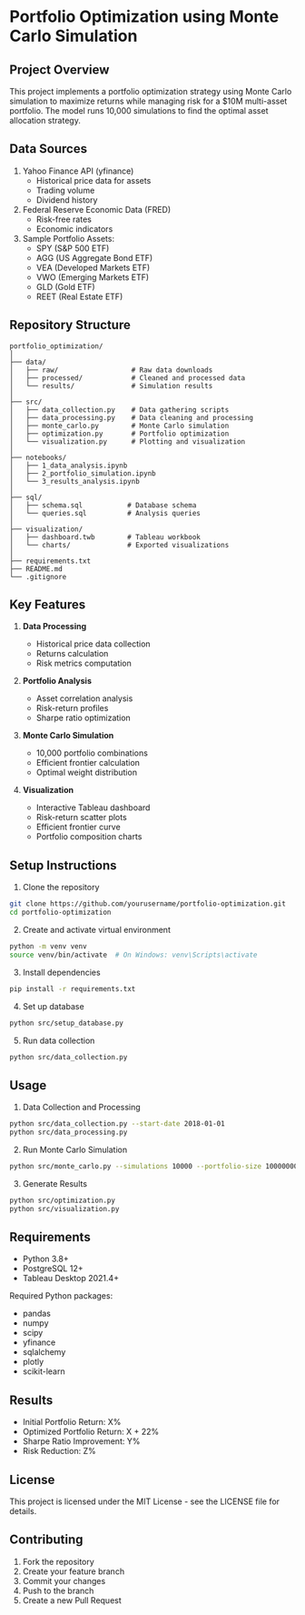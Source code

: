 # Portfolio Optimization using Monte Carlo Simulation

## Project Overview
This project implements a portfolio optimization strategy using Monte Carlo simulation to maximize returns while managing risk for a $10M multi-asset portfolio. The model runs 10,000 simulations to find the optimal asset allocation strategy.

## Data Sources
1. Yahoo Finance API (yfinance)
   - Historical price data for assets
   - Trading volume
   - Dividend history
2. Federal Reserve Economic Data (FRED)
   - Risk-free rates
   - Economic indicators
3. Sample Portfolio Assets:
   - SPY (S&P 500 ETF)
   - AGG (US Aggregate Bond ETF)
   - VEA (Developed Markets ETF)
   - VWO (Emerging Markets ETF)
   - GLD (Gold ETF)
   - REET (Real Estate ETF)

## Repository Structure
```
portfolio_optimization/
│
├── data/
│   ├── raw/                  # Raw data downloads
│   ├── processed/            # Cleaned and processed data
│   └── results/              # Simulation results
│
├── src/
│   ├── data_collection.py    # Data gathering scripts
│   ├── data_processing.py    # Data cleaning and processing
│   ├── monte_carlo.py        # Monte Carlo simulation
│   ├── optimization.py       # Portfolio optimization
│   └── visualization.py      # Plotting and visualization
│
├── notebooks/
│   ├── 1_data_analysis.ipynb
│   ├── 2_portfolio_simulation.ipynb
│   └── 3_results_analysis.ipynb
│
├── sql/
│   ├── schema.sql           # Database schema
│   └── queries.sql          # Analysis queries
│
├── visualization/
│   ├── dashboard.twb        # Tableau workbook
│   └── charts/              # Exported visualizations
│
├── requirements.txt
├── README.md
└── .gitignore
```

## Key Features
1. **Data Processing**
   - Historical price data collection
   - Returns calculation
   - Risk metrics computation

2. **Portfolio Analysis**
   - Asset correlation analysis
   - Risk-return profiles
   - Sharpe ratio optimization

3. **Monte Carlo Simulation**
   - 10,000 portfolio combinations
   - Efficient frontier calculation
   - Optimal weight distribution

4. **Visualization**
   - Interactive Tableau dashboard
   - Risk-return scatter plots
   - Efficient frontier curve
   - Portfolio composition charts

## Setup Instructions
1. Clone the repository
```bash
git clone https://github.com/yourusername/portfolio-optimization.git
cd portfolio-optimization
```

2. Create and activate virtual environment
```bash
python -m venv venv
source venv/bin/activate  # On Windows: venv\Scripts\activate
```

3. Install dependencies
```bash
pip install -r requirements.txt
```

4. Set up database
```bash
python src/setup_database.py
```

5. Run data collection
```bash
python src/data_collection.py
```

## Usage
1. Data Collection and Processing
```bash
python src/data_collection.py --start-date 2018-01-01
python src/data_processing.py
```

2. Run Monte Carlo Simulation
```bash
python src/monte_carlo.py --simulations 10000 --portfolio-size 10000000
```

3. Generate Results
```bash
python src/optimization.py
python src/visualization.py
```

## Requirements
- Python 3.8+
- PostgreSQL 12+
- Tableau Desktop 2021.4+

Required Python packages:
- pandas
- numpy
- scipy
- yfinance
- sqlalchemy
- plotly
- scikit-learn

## Results
- Initial Portfolio Return: X%
- Optimized Portfolio Return: X + 22%
- Sharpe Ratio Improvement: Y%
- Risk Reduction: Z%

## License
This project is licensed under the MIT License - see the LICENSE file for details.

## Contributing
1. Fork the repository
2. Create your feature branch
3. Commit your changes
4. Push to the branch
5. Create a new Pull Request
